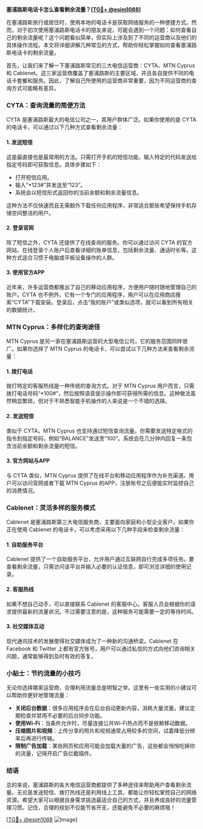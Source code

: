 **塞浦路斯电话卡怎么查看剩余流量？[[TG💪+ @esim1088](https://t.me/s/esim1088)]**

在塞浦路斯旅行或居住时，使用本地的电话卡是获取网络服务的一种便捷方式。然而，对于初次使用塞浦路斯电话卡的朋友来说，可能会遇到一个问题：如何查看自己的剩余流量呢？这个问题看似简单，但实际上涉及到了不同的运营商以及他们的具体操作流程。本文将详细讲解几种常见的方式，帮助你轻松掌握如何查看塞浦路斯电话卡的剩余流量。

首先，让我们来了解一下塞浦路斯常见的三大电信运营商：CYTA、MTN Cyprus 和 Cablenet。这三家运营商覆盖了塞浦路斯的主要区域，并且各自提供不同的电话卡套餐和服务。因此，了解自己所使用的运营商非常重要，因为不同运营商的查询方式可能略有差异。

### CYTA：查询流量的简便方法

CYTA 是塞浦路斯最大的电信公司之一，其用户群体广泛。如果你使用的是 CYTA 的电话卡，可以通过以下几种方式查看剩余流量：

#### 1. 发送短信
这是最直接也是最常用的方法。只需打开手机的短信功能，输入特定的代码发送给指定号码即可获取信息。具体步骤如下：
- 打开短信应用。
- 输入“*123#”并发送至“123”。
- 系统会以短信形式返回你的当前余额和剩余流量信息。

这种方法不仅快速而且无需额外下载任何应用程序，非常适合那些希望保持手机存储空间整洁的用户。

#### 2. 登录官网
除了短信之外，CYTA 还提供了在线查询的服务。你可以通过访问 CYTA 的官方网站，在线登录个人账户后查看详细的账单信息，包括剩余流量、通话时长等。这种方式适合习惯于电脑或平板设备操作的人群。

#### 3. 使用官方APP
近年来，许多运营商都推出了自己的移动应用程序，方便用户随时随地管理自己的账户。CYTA 也不例外，它有一个专门的应用程序，用户可以在应用商店搜索“CYTA”下载安装。登录后，点击“我的账户”或类似选项，就可以看到所有相关的数据统计。

### MTN Cyprus：多样化的查询途径

MTN Cyprus 是另一家在塞浦路斯运营的大型电信公司，它的服务范围同样很广。如果你选择了 MTN Cyprus 的电话卡，可以尝试以下几种方法来查看剩余流量：

#### 1. 拨打电话
拨打特定的客服热线是一种传统的查询方式。对于 MTN Cyprus 用户而言，只需拨打电话号码“*100#”，然后按照语音提示操作即可获得所需的信息。这种做法虽然稍显繁琐，但对于不熟悉智能手机操作的人来说是一个不错的选择。

#### 2. 发送短信
类似于 CYTA，MTN Cyprus 也支持通过短信查询流量。你需要发送特定格式的指令到指定号码，例如“BALANCE”发送至“100”。系统会在几分钟内回复一条包含当前余额和剩余流量的短信。

#### 3. 官方网站与APP
与 CYTA 类似，MTN Cyprus 提供了在线平台和移动应用程序作为补充渠道。用户可以访问官网或者下载 MTN Cyprus 的APP，注册账号之后便能实时监控自己的消费情况。

### Cablenet：灵活多样的服务模式

Cablenet 是塞浦路斯第三大电信服务商，主要面向家庭和小型企业客户。如果你正在使用 Cablenet 的电话卡，可以考虑采用以下几种手段来检查剩余流量：

#### 1. 自助服务平台
Cablenet 提供了一个自助服务平台，允许用户通过互联网自行完成多项任务。要查看剩余流量，只需访问该平台并输入必要的认证信息，即可浏览详细的使用记录。

#### 2. 客服热线
如果不想自己动手，可以直接联系 Cablenet 的客服中心。客服人员会根据你的请求提供最新的流量状况。不过需要注意的是，这种服务可能需要一定的等待时间。

#### 3. 社交媒体互动
现代通讯技术的发展使得社交媒体成为了一种新的沟通桥梁。Cablenet 在 Facebook 和 Twitter 上都有官方账号，用户可以通过私信的方式向他们咨询相关问题，通常能够得到及时有效的答复。

### 小贴士：节约流量的小技巧

无论你选择哪家运营商，合理利用流量总是明智之举。这里有一些实用的小建议可以帮助你更好地管理流量：

- **关闭后台数据**：很多应用程序会在后台自动更新内容，消耗大量流量。建议定期检查并禁用不必要的后台同步功能。
- **使用Wi-Fi**：当条件允许时，尽量连接公共Wi-Fi热点而不是依赖移动数据。
- **压缩图片和视频**：上传分享的照片和视频通常占用较多的空间，试着降低分辨率后再进行传输。
- **限制广告加载**：某些网页和应用可能会加载大量的广告，这些都会悄悄吃掉你的流量，记得开启广告拦截插件。

### 结语

总的来说，塞浦路斯的各大电信运营商都提供了多种途径来帮助用户查看剩余流量。无论是发送短信、拨打热线还是利用线上工具，都能让你轻松掌控自己的网络资源。希望大家可以根据自身需求挑选最适合自己的方式，并且养成良好的流量管理习惯。记住，合理的规划不仅能节省开支，还能避免不必要的麻烦哦！

[[TG💪+ @esim1088](https://t.me/s/esim1088) ![Image](https://i.postimg.cc/4NQfJmqS/Snipaste-2025-05-13-00-14-12.png)]